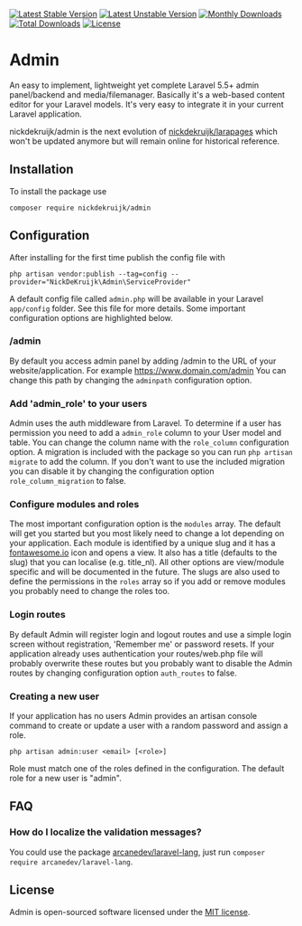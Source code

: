 [![Latest Stable Version](https://poser.pugx.org/nickdekruijk/admin/v/stable)](https://packagist.org/packages/nickdekruijk/admin)
[![Latest Unstable Version](https://poser.pugx.org/nickdekruijk/admin/v/unstable)](https://packagist.org/packages/nickdekruijk/admin)
[![Monthly Downloads](https://poser.pugx.org/nickdekruijk/admin/d/monthly)](https://packagist.org/packages/nickdekruijk/admin)
[![Total Downloads](https://poser.pugx.org/nickdekruijk/admin/downloads)](https://packagist.org/packages/nickdekruijk/admin)
[![License](https://poser.pugx.org/nickdekruijk/admin/license)](https://packagist.org/packages/nickdekruijk/admin)

# Admin
An easy to implement, lightweight yet complete Laravel 5.5+ admin panel/backend and media/filemanager.
Basically it's a web-based content editor for your Laravel models. It's very easy to integrate it in your current Laravel application.

nickdekruijk/admin is the next evolution of [nickdekruijk/larapages](https://github.com/nickdekruijk/larapages) which won't be updated anymore but will remain online for historical reference.

## Installation
To install the package use

`composer require nickdekruijk/admin`

## Configuration
After installing for the first time publish the config file with 

`php artisan vendor:publish --tag=config --provider="NickDeKruijk\Admin\ServiceProvider"` 

A default config file called `admin.php` will be available in your Laravel `app/config` folder. See this file for more details. Some important configuration options are highlighted below.

### /admin
By default you access admin panel by adding /admin to the URL of your website/application. For example https://www.domain.com/admin
You can change this path by changing the `adminpath` configuration option.

### Add 'admin_role' to your users
Admin uses the auth middleware from Laravel. To determine if a user has permission you need to add a `admin_role` column to your User model and table. You can change the column name with the `role_column` configuration option.
A migration is included with the package so you can run `php artisan migrate` to add the column. If you don't want to use the included migration you can disable it by changing the configuration option `role_column_migration` to false. 

### Configure modules and roles
The most important configuration option is the `modules` array. The default will get you started but you most likely need to change a lot depending on your application. Each module is identified by a unique slug and it has a [fontawesome.io](https://fontawesome.com/v4.7.0/icons/) icon and opens a view. It also has a title (defaults to the slug) that you can localise (e.g. title_nl). All other options are view/module specific and will be documented in the future. The slugs are also used to define the permissions in the `roles` array so if you add or remove modules you probably need to change the roles too.

### Login routes
By default Admin will register login and logout routes and use a simple login screen without registration, 'Remember me' or password resets.
If your application already uses authentication your routes/web.php file will probably overwrite these routes but you probably want to disable the Admin routes by changing configuration option `auth_routes` to false.

### Creating a new user
If your application has no users Admin provides an artisan console command to create or update a user with a random password and assign a role.

`php artisan admin:user <email> [<role>]`

Role must match one of the roles defined in the configuration. The default role for a new user is "admin". 

## FAQ

### How do I localize the validation messages?
You could use the package [arcanedev/laravel-lang](https://github.com/ARCANEDEV/LaravelLang), just run `composer require arcanedev/laravel-lang`.

## License
Admin is open-sourced software licensed under the [MIT license](https://opensource.org/licenses/MIT).
